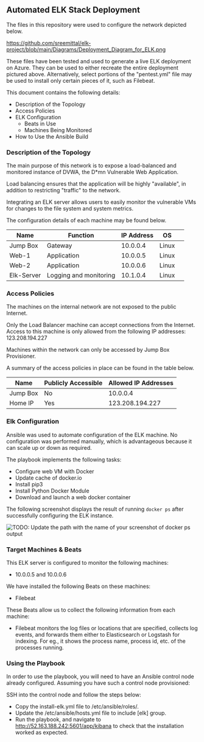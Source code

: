 ## Automated ELK Stack Deployment

The files in this repository were used to configure the network depicted below.

https://github.com/sreemittal/elk-project/blob/main/Diagrams/Deployment_Diagram_for_ELK.png

These files have been tested and used to generate a live ELK deployment on Azure. They can be used to either recreate the entire deployment pictured above. Alternatively, select portions of the "pentest.yml" file may be used to install only certain pieces of it, such as Filebeat.

This document contains the following details:
- Description of the Topology
- Access Policies
- ELK Configuration
  - Beats in Use
  - Machines Being Monitored
- How to Use the Ansible Build


### Description of the Topology

The main purpose of this network is to expose a load-balanced and monitored instance of DVWA, the D*mn Vulnerable Web Application.

Load balancing ensures that the application will be highly "available", in addition to restricting "traffic" to the network.

Integrating an ELK server allows users to easily monitor the vulnerable VMs for changes to the file system and system metrics.

The configuration details of each machine may be found below.

| Name       | Function               | IP Address | OS    |   |
|------------|------------------------|------------|-------|---|
| Jump Box   | Gateway                | 10.0.0.4   | Linux |   |
| Web-1      | Application            | 10.0.0.5   | Linux |   |
| Web-2      | Application            | 10.0.0.6   | Linux |   |
| Elk-Server | Logging and monitoring | 10.1.0.4   | Linux |   |

### Access Policies

The machines on the internal network are not exposed to the public Internet. 

Only the Load Balancer machine can accept connections from the Internet. Access to this machine is only allowed from the following IP addresses: 123.208.194.227


Machines within the network can only be accessed by Jump Box Provisioner.

A summary of the access policies in place can be found in the table below.

| Name     | Publicly Accessible | Allowed IP Addresses |
|----------|---------------------|----------------------|
| Jump Box | No                  | 10.0.0.4             |   
| Home IP  | Yes                 | 123.208.194.227      |   

### Elk Configuration

Ansible was used to automate configuration of the ELK machine. No configuration was performed manually, which is advantageous because it can scale up or down as required.

The playbook implements the following tasks:
- Configure web VM with Docker
- Update cache of docker.io
- Install pip3
- Install Python Docker Module
- Download and launch a web docker container

The following screenshot displays the result of running `docker ps` after successfully configuring the ELK instance.

![TODO: Update the path with the name of your screenshot of docker ps output](Images/docker_ps_output.png)

### Target Machines & Beats
This ELK server is configured to monitor the following machines:
- 10.0.0.5 and 10.0.0.6

We have installed the following Beats on these machines:
- Filebeat

These Beats allow us to collect the following information from each machine:
- Filebeat monitors the log files or locations that are specified, collects log events, and forwards them either to Elasticsearch or Logstash for indexing. For eg., it shows the process name, process id, etc. of the processes running. 

### Using the Playbook
In order to use the playbook, you will need to have an Ansible control node already configured. Assuming you have such a control node provisioned: 

SSH into the control node and follow the steps below:
- Copy the install-elk.yml file to /etc/ansible/roles/.
- Update the /etc/ansible/hosts.yml file to include [elk] group. 
- Run the playbook, and navigate to http://52.163.188.242:5601/app/kibana to check that the installation worked as expected.
 
